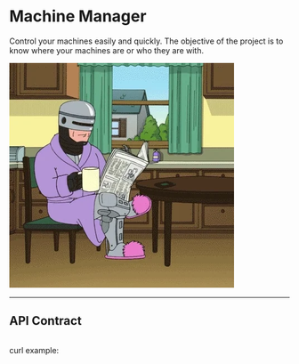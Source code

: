 # Machine Manager


Control your machines easily and quickly. The objective of the project is to know where 
your machines are or who they are with.

![](.dev/static/robocop.webp)

-------

## API Contract

````json

````
curl example:
````shell

````